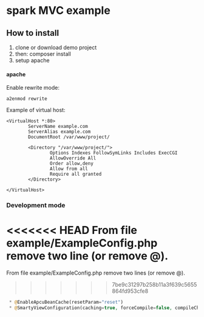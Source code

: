# spark MVC example

## How to install ##

1. clone or download demo project
2. then: composer install
3. setup apache

#### apache ####

Enable rewrite mode:

```
a2enmod rewrite
```

Example of virtual host:

```
<VirtualHost *:80>
        ServerName example.com
        ServerAlias example.com
        DocumentRoot /var/www/project/

        <Directory "/var/www/project/">
                Options Indexes FollowSymLinks Includes ExecCGI
                AllowOverride All
                Order allow,deny
                Allow from all
                Require all granted
        </Directory>

</VirtualHost>
```

### Development mode ### 

<<<<<<< HEAD
From file  example/ExampleConfig.php remove two line (or remove @).  
=======
From file  example/ExampleConfig.php remove two lines  (or remove @).  
>>>>>>> 7be9c31297b258b11a3f639c5655864fd953cfe8

```php
 * @EnableApcuBeanCache(resetParam="reset")
 * @SmartyViewConfiguration(caching=true, forceCompile=false, compileCheck=false, cacheLifetime=3600)
```
